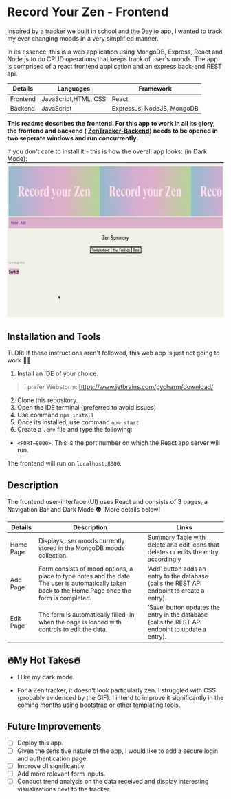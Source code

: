 
# Record Your Zen - Frontend

Inspired by a tracker we built in school and the Daylio app, I wanted to track my ever changing moods in a very simplified manner.

In its essence, this is a web application using  MongoDB, Express, React and Node.js to do CRUD operations that keeps track of user's moods.  The app is comprised of a react frontend application and an express back-end REST api. 

Details|Languages|Framework|
|--|--|--|
|Frontend  |JavaScript,HTML, CSS |React |
|Backend  | JavaScript| ExpressJs, NodeJS, MongoDB |

**This readme describes the frontend. For this app to work in all its glory, the frontend and backend ( [ZenTracker-Backend](https://github.com/Yas7777/ZenTracker-Backend)) needs to be opened in two seperate windows and run concurrently.**

If you don't care to install it - this is how the overall app looks:
(in Dark Mode):
<img src="https://github.com/Yas7777/ZenTracker-Backend/blob/master/readme_assets/DarkMode.gif" width="860" height="360" />

## Installation and Tools

TLDR: If these instructions aren't followed, this web app is just not going to work  🤷‍♀️

1. Install an IDE of your choice.
> I prefer Webstorm: https://www.jetbrains.com/pycharm/download/
2. Clone this repository.
3. Open the IDE terminal (preferred to avoid issues)
4. Use command `npm install`
5. Once its installed, use command `npm start`
6. Create a `.env` file and type the following:
-  `<PORT=8000>`. This is the port number on which the React app server will  run.

The frontend will run on `localhost:8000`.

##  Description

The frontend user-interface (UI) uses React and consists of 3 pages, a Navigation Bar and Dark Mode  :alien:. More details below!

Details|Description|Links|
|--|--|--|
|Home Page |Displays user moods currently stored in the MongoDB moods collection.| Summary Table with delete and edit icons that deletes or edits the entry accordingly|
|Add Page |Form consists of mood options, a place to type notes and the date. The user is automatically taken back to the Home Page once the form is completed. |‘Add’ button adds an entry to the database (calls the REST API endpoint to create a entry). |
|Edit Page | The form is automatically filled-in when the page is loaded with controls to edit the data.| ‘Save’ button updates the entry in the database (calls the REST API endpoint to update a entry).

##  🔥My Hot Takes🔥

* I like my dark mode.

* For a Zen tracker, it doesn't look particularly zen.  I struggled with CSS (probably evidenced by the GIF). I intend to improve it significantly in the coming months using bootstrap or other templating tools.

##  Future Improvements

* [ ] Deploy this app.
* [ ] Given the sensitive nature of the app, I would like to add a secure login and authentication page.
* [ ] Improve UI significantly.
* [ ] Add more relevant form inputs.
* [ ] Conduct trend analysis on the data received and display interesting visualizations next to the tracker.  
